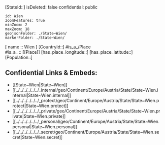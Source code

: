 ﻿---
location: [ 48.2 , 16.4 ] 

type: State
tags:
- geo/State

---
[StateId::] 
isDeleted: false
confidential: public
```leaflet
id: Wien
zoomFeatures: true 
minZoom: 2 
maxZoom: 18
geojsonFolder: ./State~Wien/
markerFolder: ./State~Wien/
```

[ name :: Wien ] 
[CountryId::] 
#is_a_/Place  
#is_a_ :: [[Place]] 
[has_place_longitude::] 
[has_place_latitude::] 
[Population::] 



## Confidential Links & Embeds: 
- [[State~Wien|State~Wien]] 
- [[../../../../../../_internal/geo/Continent/Europe/Austria/State/State~Wien.internal|State~Wien.internal]] 
- [[../../../../../../_protect/geo/Continent/Europe/Austria/State/State~Wien.protect|State~Wien.protect]] 
- [[../../../../../../_private/geo/Continent/Europe/Austria/State/State~Wien.private|State~Wien.private]] 
- [[../../../../../../_personal/geo/Continent/Europe/Austria/State/State~Wien.personal|State~Wien.personal]] 
- [[../../../../../../_secret/geo/Continent/Europe/Austria/State/State~Wien.secret|State~Wien.secret]] 
